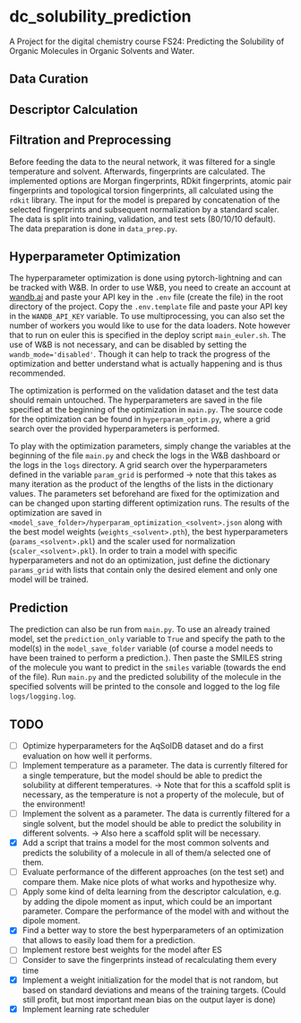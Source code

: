 # dc_solubility_prediction

A Project for the digital chemistry course FS24: Predicting the Solubility of Organic Molecules in Organic Solvents and Water.

## Data Curation

## Descriptor Calculation

## Filtration and Preprocessing

Before feeding the data to the neural network, it was filtered for a single temperature and solvent. Afterwards, fingerprints are calculated. The implemented options are Morgan fingerprints, RDkit fingerprints, atomic pair fingerprints and topological torsion fingerprints, all calculated using the `rdkit` library. The input for the model is prepared by concatenation of the selected fingerprints and subsequent normalization by a standard scaler. The data is split into training, validation, and test sets (80/10/10 default). The data preparation is done in `data_prep.py`.

## Hyperparameter Optimization

The hyperparameter optimization is done using pytorch-lightning and can be tracked with W&B. In order to use W&B, you need to create an account at [wandb.ai](https://wandb.ai/) and paste your API key in the `.env` file (create the file) in the root directory of the project. Copy the `.env.template` file and paste your API key in the `WANDB_API_KEY` variable. To use multiprocessing, you can also set the number of workers you would like to use for the data loaders. Note however that to run on euler this is specified in the deploy script `main_euler.sh`. The use of W&B is not necessary, and can be disabled by setting the `wandb_mode='disabled'`. Though it can help to track the progress of the optimization and better understand what is actually happening and is thus recommended.

The optimization is performed on the validation dataset and the test data should remain untouched. The hyperparameters are saved in the file specified at the beginning of the optimization in `main.py`. The source code for the optimization can be found in `hyperparam_optim.py`, where a grid search over the provided hyperparameters is performed.

To play with the optimization parameters, simply change the variables at the beginning of the file `main.py` and check the logs in the W&B dashboard or the logs in the `logs` directory. A grid search over the hyperparameters defined in the variable `param_grid` is performed -> note that this takes as many iteration as the product of the lengths of the lists in the dictionary values. The parameters set beforehand are fixed for the optimization and can be changed upon starting different optimization runs. The results of the optimization are saved in `<model_save_folder>/hyperparam_optimization_<solvent>.json` along with the best model weights (`weights_<solvent>.pth`), the best hyperparameters (`params_<solvent>.pkl`) and the scaler used for normalization (`scaler_<solvent>.pkl`). In order to train a model with specific hyperparameters and not do an optimization, just define the dictionary `params_grid` with lists that contain only the desired element and only one model will be trained.

## Prediction

The prediction can also be run from `main.py`. To use an already trained model, set the `prediction_only` variable to `True` and specify the path to the model(s) in the `model_save_folder` variable (of course a model needs to have been trained to perform a prediction.). Then paste the SMILES string of the molecule you want to predict in the `smiles` variable (towards the end of the file). Run `main.py` and the predicted solubility of the molecule in the specified solvents will be printed to the console and logged to the log file `logs/logging.log`.

## TODO

- [ ] Optimize hyperparameters for the AqSolDB dataset and do a first evaluation on how well it performs.
- [ ] Implement temperature as a parameter. The data is currently filtered for a single temperature, but the model should be able to predict the solubility at different temperatures. -> Note that for this a scaffold split is necessary, as the temperature is not a property of the molecule, but of the environment!
- [ ] Implement the solvent as a parameter. The data is currently filtered for a single solvent, but the model should be able to predict the solubility in different solvents. -> Also here a scaffold split will be necessary.
- [x] Add a script that trains a model for the most common solvents and predicts the solubility of a molecule in all of them/a selected one of them.
- [ ] Evaluate performance of the different approaches (on the test set) and compare them. Make nice plots of what works and hypothesize why.
- [ ] Apply some kind of delta learning from the descriptor calculation, e.g. by adding the dipole moment as input, which could be an important parameter. Compare the performance of the model with and without the dipole moment.
- [x] Find a better way to store the best hyperparameters of an optimization that allows to easily load them for a prediction.
- [ ] Implement restore best weights for the model after ES
- [ ] Consider to save the fingerprints instead of recalculating them every time
- [x] Implement a weight initialization for the model that is not random, but based on standard deviations and means of the training targets. (Could still profit, but most important mean bias on the output layer is done)
- [x] Implement learning rate scheduler
